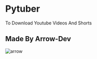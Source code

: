 <h1>Pytuber</h1>
<p>To Download Youtube Videos And Shorts</p>
<h2>Made By Arrow-Dev</h2>
<img src="https://i.ibb.co/bH7Yzn2/arrow.png" alt="arrow" border="0">
